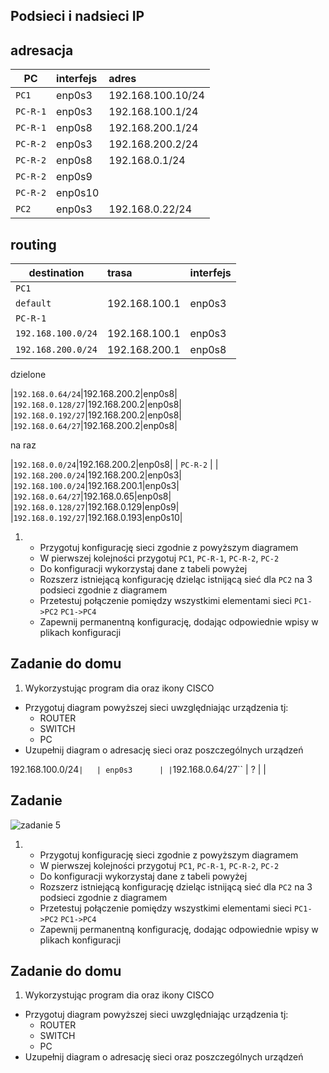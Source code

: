 Podsieci i nadsieci IP
----------------------

adresacja
-----------------------------------------------------
| PC     |  interfejs   | adres  |
| --------- |:-------------| :---------------| 
| ``PC1``   | enp0s3 | 192.168.100.10/24     |
| ``PC-R-1``| enp0s3 | 192.168.100.1/24      |
| ``PC-R-1``| enp0s8 | 192.168.200.1/24      |
| ``PC-R-2``| enp0s3 | 192.168.200.2/24      |
| ``PC-R-2``| enp0s8 | 192.168.0.1/24        |
| ``PC-R-2``| enp0s9 |      |
| ``PC-R-2``| enp0s10 |      |
| ``PC2``   | enp0s3 | 192.168.0.22/24     |

routing
-------

| destination | trasa | interfejs  |
| --------- |:-------------| :---------------| 
| ``PC1``     |  | |
| ``default`` | 192.168.100.1 | enp0s3 | ``ip route add default via 192.168.100.1`` dev enp0s3|
| ``PC-R-1``  |  |        |
| ``192.168.100.0/24``|192.168.100.1|enp0s3|
|``192.168.200.0/24``|192.168.200.1|enp0s8|

dzielone

|``192.168.0.64/24``|192.168.200.2|enp0s8|
|``192.168.0.128/27``|192.168.200.2|enp0s8|
|``192.168.0.192/27``|192.168.200.2|enp0s8|
|``192.168.0.64/27``|192.168.200.2|enp0s8|

na raz

|``192.168.0.0/24``|192.168.200.2|enp0s8|
| ``PC-R-2``  |  | 
|``192.168.200.0/24``|192.168.200.2|enp0s3|
|``192.168.100.0/24``|192.168.200.1|enp0s3|
|``192.168.0.64/27``|192.168.0.65|enp0s8|
|``192.168.0.128/27``|192.168.0.129|enp0s9|
|``192.168.0.192/27``|192.168.0.193|enp0s10|




1.
   * Przygotuj konfigurację sieci zgodnie z powyższym diagramem
   * W pierwszej kolejności przygotuj ``PC1``, ``PC-R-1``, ``PC-R-2``, ``PC-2``
   * Do konfiguracji wykorzystaj dane z tabeli powyżej
   * Rozszerz istniejącą konfigurację dzieląc istnijącą sieć dla ``PC2`` na 3 podsieci zgodnie z diagramem
   * Przetestuj połączenie pomiędzy wszystkimi elementami sieci ``PC1->PC2`` ``PC1->PC4``
   * Zapewnij permanentną konfigurację, dodając odpowiednie wpisy w plikach konfiguracji

Zadanie do domu
---------------

1. Wykorzystując program dia oraz ikony CISCO
  * Przygotuj diagram powyższej sieci uwzględniając urządzenia tj:
    * ROUTER
    * SWITCH
    * PC
  * Uzupełnij diagram o adresację sieci oraz poszczególnych urządzeń
  
192.168.100.0/24`` |   | enp0s3      |
| ``192.168.0.64/27``  | ? |       |

Zadanie
------------

![zadanie 5](over_network.svg)

1.
   * Przygotuj konfigurację sieci zgodnie z powyższym diagramem
   * W pierwszej kolejności przygotuj ``PC1``, ``PC-R-1``, ``PC-R-2``, ``PC-2``
   * Do konfiguracji wykorzystaj dane z tabeli powyżej
   * Rozszerz istniejącą konfigurację dzieląc istnijącą sieć dla ``PC2`` na 3 podsieci zgodnie z diagramem
   * Przetestuj połączenie pomiędzy wszystkimi elementami sieci ``PC1->PC2`` ``PC1->PC4``
   * Zapewnij permanentną konfigurację, dodając odpowiednie wpisy w plikach konfiguracji

Zadanie do domu
---------------

1. Wykorzystując program dia oraz ikony CISCO
  * Przygotuj diagram powyższej sieci uwzględniając urządzenia tj:
    * ROUTER
    * SWITCH
    * PC
  * Uzupełnij diagram o adresację sieci oraz poszczególnych urządzeń
  
